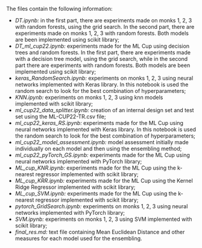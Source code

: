 The files contain the following information:
- *DT.ipynb:* in the first part, there are experiments made on monks 1, 2, 3 with random forests, using the grid search. In the second part, there are experiments made on monks 1, 2, 3 with random forests. Both models are been implemented using scikit library;
- *DT_ml_cup22.ipynb:* experiments made for the ML Cup using decision trees and random forests. In the first part, there are experiments made with a decision tree model, using the grid search, while in the second part there are experiments with random forests. Both models are been implemented using scikit library;
- *keras_RandomSearch.ipynb:* experiments on monks 1, 2, 3 using neural networks implemented with Keras library. In this notebook is used the random search to look for the best combination of hyperparameters;
- *KNN.ipynb:* experiments on monks 1, 2, 3 using knn models implemented with scikit library;
- *ml_cup22_data_splitter.ipynb:* creation of an internal design set and test set using the ML-CUP22-TR.csv file;
- *ml_cup22_keras_RS.ipynb:* experiments made for the ML Cup using neural networks implemented with Keras library. In this notebook is used the random search to look for the best combination of hyperparameters;
- *ml_cup22_model_assessment.ipynb:* model assessment initially made individually on each model and then using the ensembling method;
- *ml_cup22_pyTorch_GS.ipynb:* experiments made for the ML Cup using neural networks implemented with PyTorch library;
- *ML_cup_KNR.ipynb:* experiments made for the ML Cup using the k-nearest regressor implemented with scikit library;
- *ML_cup_KRR.ipynb:* experiments made for the ML Cup using the Kernel Ridge Regressor implemented with scikit library;
- *ML_cup_SVM.ipynb:* experiments made for the ML Cup using the k-nearest regressor implemented with scikit library;
- *pytorch_GridSearch.ipynb:* experiments on monks 1, 2, 3 using neural networks implemented with PyTorch library;
- *SVM.ipynb:* experiments on monks 1, 2, 3 using SVM implemented with scikit library;
- *final_res.md:* text file containing Mean Euclidean Distance and other measures for each model used for the ensembling.
